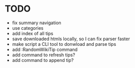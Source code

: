 # TODO
* fix summary navigation
* use categories
* add index of all tips
* save downloaded htmls locally, so I can fix parser faster
* make script a CLI tool to donwload and parse tips
* add :RandomWikiTip command
* add command to refresh tips?
* add command to append tip?

